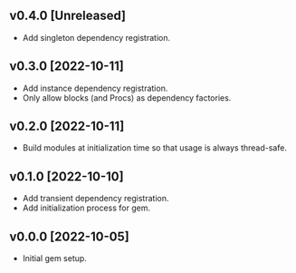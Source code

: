 ## v0.4.0 \[Unreleased]

* Add singleton dependency registration.

## v0.3.0 \[2022-10-11]

* Add instance dependency registration.
* Only allow blocks (and Procs) as dependency factories.

## v0.2.0 \[2022-10-11]

* Build modules at initialization time so that usage is always thread-safe.

## v0.1.0 \[2022-10-10]

* Add transient dependency registration.
* Add initialization process for gem.

## v0.0.0 \[2022-10-05]

* Initial gem setup.

